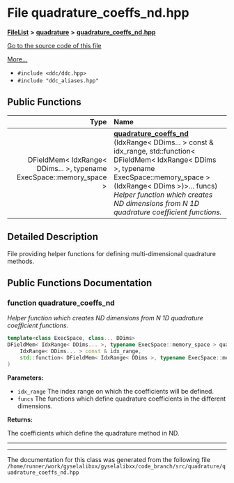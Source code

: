 

# File quadrature\_coeffs\_nd.hpp



[**FileList**](files.md) **>** [**quadrature**](dir_264321be3574e3b1cf375050e213576e.md) **>** [**quadrature\_coeffs\_nd.hpp**](quadrature__coeffs__nd_8hpp.md)

[Go to the source code of this file](quadrature__coeffs__nd_8hpp_source.md)

[More...](#detailed-description)

* `#include <ddc/ddc.hpp>`
* `#include "ddc_aliases.hpp"`





































## Public Functions

| Type | Name |
| ---: | :--- |
|  DFieldMem&lt; IdxRange&lt; DDims... &gt;, typename ExecSpace::memory\_space &gt; | [**quadrature\_coeffs\_nd**](#function-quadrature_coeffs_nd) (IdxRange&lt; DDims... &gt; const & idx\_range, std::function&lt; DFieldMem&lt; IdxRange&lt; DDims &gt;, typename ExecSpace::memory\_space &gt;(IdxRange&lt; DDims &gt;)&gt;... funcs) <br>_Helper function which creates ND dimensions from N 1D quadrature coefficient functions._  |




























## Detailed Description


File providing helper functions for defining multi-dimensional quadrature methods. 


    
## Public Functions Documentation




### function quadrature\_coeffs\_nd 

_Helper function which creates ND dimensions from N 1D quadrature coefficient functions._ 
```C++
template<class ExecSpace, class... DDims>
DFieldMem< IdxRange< DDims... >, typename ExecSpace::memory_space > quadrature_coeffs_nd (
    IdxRange< DDims... > const & idx_range,
    std::function< DFieldMem< IdxRange< DDims >, typename ExecSpace::memory_space >(IdxRange< DDims >)>... funcs
) 
```





**Parameters:**


* `idx_range` The index range on which the coefficients will be defined. 
* `funcs` The functions which define quadrature coefficients in the different dimensions.



**Returns:**

The coefficients which define the quadrature method in ND. 





        

<hr>

------------------------------
The documentation for this class was generated from the following file `/home/runner/work/gyselalibxx/gyselalibxx/code_branch/src/quadrature/quadrature_coeffs_nd.hpp`

